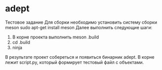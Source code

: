 # adept
Тестовое задание
Для сборки необходимо установить систему сборки meson
sudo apt-get install meson
Далее выполнить следующие шаги:
1. В корне проекта выполнить meson .build
2. cd .build
3. ninja

В результате проект собереться и появиться бинарник adept.
В корне лежит script.py, который формирует тестовый файл с объектами.
